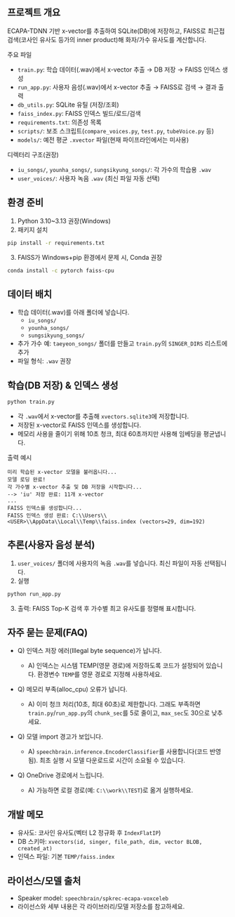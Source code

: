 ## 프로젝트 개요

ECAPA-TDNN 기반 x-vector를 추출하여 SQLite(DB)에 저장하고, FAISS로 최근접 검색(코사인 유사도 등가의 inner product)해 화자/가수 유사도를 계산합니다.

주요 파일
- `train.py`: 학습 데이터(.wav)에서 x-vector 추출 → DB 저장 → FAISS 인덱스 생성
- `run_app.py`: 사용자 음성(.wav)에서 x-vector 추출 → FAISS로 검색 → 결과 출력
- `db_utils.py`: SQLite 유틸 (저장/조회)
- `faiss_index.py`: FAISS 인덱스 빌드/로드/검색
- `requirements.txt`: 의존성 목록
- `scripts/`: 보조 스크립트(`compare_voices.py`, `test.py`, `tubeVoice.py` 등)
- `models/`: 예전 평균 `.xvector` 파일(현재 파이프라인에서는 미사용)

디렉터리 구조(권장)
- `iu_songs/`, `younha_songs/`, `sungsikyung_songs/`: 각 가수의 학습용 `.wav`
- `user_voices/`: 사용자 녹음 `.wav` (최신 파일 자동 선택)

## 환경 준비

1) Python 3.10~3.13 권장(Windows)
2) 패키지 설치
```bash
pip install -r requirements.txt
```
3) FAISS가 Windows+pip 환경에서 문제 시, Conda 권장
```bash
conda install -c pytorch faiss-cpu
```

## 데이터 배치

- 학습 데이터(.wav)를 아래 폴더에 넣습니다.
  - `iu_songs/`
  - `younha_songs/`
  - `sungsikyung_songs/`
- 추가 가수 예: `taeyeon_songs/` 폴더를 만들고 `train.py`의 `SINGER_DIRS` 리스트에 추가
- 파일 형식: `.wav` 권장

## 학습(DB 저장) & 인덱스 생성

```bash
python train.py
```
- 각 `.wav`에서 x-vector를 추출해 `xvectors.sqlite3`에 저장합니다.
- 저장된 x-vector로 FAISS 인덱스를 생성합니다.
- 메모리 사용을 줄이기 위해 10초 청크, 최대 60초까지만 사용해 임베딩을 평균냅니다.

출력 예시
```
미리 학습된 x-vector 모델을 불러옵니다...
모델 로딩 완료!
각 가수별 x-vector 추출 및 DB 저장을 시작합니다...
--> 'iu' 저장 완료: 11개 x-vector
...
FAISS 인덱스를 생성합니다...
FAISS 인덱스 생성 완료: C:\\Users\\<USER>\\AppData\\Local\\Temp\\faiss.index (vectors=29, dim=192)
```

## 추론(사용자 음성 분석)

1) `user_voices/` 폴더에 사용자의 녹음 `.wav`를 넣습니다. 최신 파일이 자동 선택됩니다.
2) 실행
```bash
python run_app.py
```
3) 출력: FAISS Top-K 검색 후 가수별 최고 유사도를 정렬해 표시합니다.

## 자주 묻는 문제(FAQ)

- Q) 인덱스 저장 에러(Illegal byte sequence)가 납니다.
  - A) 인덱스는 시스템 TEMP(영문 경로)에 저장하도록 코드가 설정되어 있습니다. 환경변수 `TEMP`를 영문 경로로 지정해 사용하세요.

- Q) 메모리 부족(alloc_cpu) 오류가 납니다.
  - A) 이미 청크 처리(10초, 최대 60초)로 제한합니다. 그래도 부족하면 `train.py`/`run_app.py`의 `chunk_sec`를 5로 줄이고, `max_sec`도 30으로 낮추세요.

- Q) 모델 import 경고가 보입니다.
  - A) `speechbrain.inference.EncoderClassifier`를 사용합니다(코드 반영됨). 최초 실행 시 모델 다운로드로 시간이 소요될 수 있습니다.

- Q) OneDrive 경로에서 느립니다.
  - A) 가능하면 로컬 경로(예: `C:\\work\\TEST`)로 옮겨 실행하세요.

## 개발 메모

- 유사도: 코사인 유사도(벡터 L2 정규화 후 `IndexFlatIP`)
- DB 스키마: `xvectors(id, singer, file_path, dim, vector BLOB, created_at)`
- 인덱스 파일: 기본 `TEMP/faiss.index`

## 라이선스/모델 출처

- Speaker model: `speechbrain/spkrec-ecapa-voxceleb`
- 라이선스와 세부 내용은 각 라이브러리/모델 저장소를 참고하세요.


